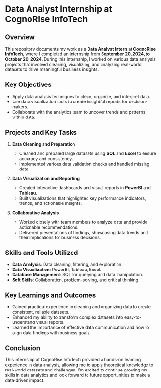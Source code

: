 # Data Analyst Internship at CognoRise InfoTech

## Overview
This repository documents my work as a **Data Analyst Intern** at **CognoRise InfoTech**, where I completed an internship from **September 20, 2024, to October 20, 2024**. During this internship, I worked on various data analysis projects that involved cleaning, visualizing, and analyzing real-world datasets to drive meaningful business insights.

## Key Objectives
- Apply data analysis techniques to clean, organize, and interpret data.
- Use data visualization tools to create insightful reports for decision-makers.
- Collaborate with the analytics team to uncover trends and patterns within data.

## Projects and Key Tasks
1. **Data Cleaning and Preparation**  
   - Cleaned and prepared large datasets using **SQL** and **Excel** to ensure accuracy and consistency.
   - Implemented various data validation checks and handled missing data.

2. **Data Visualization and Reporting**  
   - Created interactive dashboards and visual reports in **PowerBI** and **Tableau**.
   - Built visualizations that highlighted key performance indicators, trends, and actionable insights.
   
3. **Collaborative Analysis**  
   - Worked closely with team members to analyze data and provide actionable recommendations.
   - Delivered presentations of findings, showcasing data trends and their implications for business decisions.

## Skills and Tools Utilized
- **Data Analysis**: Data cleaning, filtering, and exploration.
- **Data Visualization**: PowerBI, Tableau, Excel.
- **Database Management**: SQL for querying and data manipulation.
- **Soft Skills**: Collaboration, problem-solving, and critical thinking.

## Key Learnings and Outcomes
- Gained practical experience in cleaning and organizing data to create consistent, reliable datasets.
- Enhanced my ability to transform complex datasets into easy-to-understand visual reports.
- Learned the importance of effective data communication and how to align data findings with business goals.

## Conclusion
This internship at CognoRise InfoTech provided a hands-on learning experience in data analysis, allowing me to apply theoretical knowledge to real-world datasets and challenges. I’m excited to continue growing my skills in data analytics and look forward to future opportunities to make a data-driven impact.

